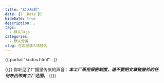 ```yaml
---
title: "默认标题"
date: {{ .Date }}
hideDate: true
description: 。
tags:
  - 默认Tags
categories:
  - 默认分类
slug: 在这里填入路径名
---
```

<style>
  blockquote {
    color: #2a4f43; /* 设置字体颜色 */
  }
</style>

{{ partial "kudos.html" . }}


{{<card>}}
你听见了广播里传来的声音：***本工厂采用保密制度，请不要把文章链接外的任何东西带离工厂范围。***
{{</card>}}
